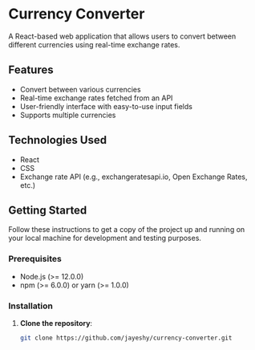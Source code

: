 # Currency Converter

A React-based web application that allows users to convert between different currencies using real-time exchange rates.

## Features

- Convert between various currencies
- Real-time exchange rates fetched from an API
- User-friendly interface with easy-to-use input fields
- Supports multiple currencies

## Technologies Used

- React
- CSS
- Exchange rate API (e.g., exchangeratesapi.io, Open Exchange Rates, etc.)

## Getting Started

Follow these instructions to get a copy of the project up and running on your local machine for development and testing purposes.

### Prerequisites

- Node.js (>= 12.0.0)
- npm (>= 6.0.0) or yarn (>= 1.0.0)

### Installation

1. **Clone the repository**:
   ```sh
   git clone https://github.com/jayeshy/currency-converter.git
